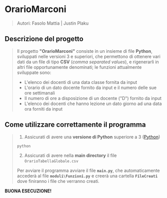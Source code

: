 # OrarioMarconi
> Autori: Fasolo Mattia | Justin Plaku

## Descrizione del progetto
> Il progetto **"OrarioMarconi"** consiste in un insieme di file **Python**, sviluppati nelle versioni 3 e superiori, che permettono di ottenere vari dati da un file di tipo **CSV** (*comma separated values*), e rigenerarli in altri file opportunamente denominati; le funzioni attualmente sviluppate sono:
> - L'elenco dei docenti di una data classe fornita da input
> - L'orario di un dato docente fornito da input e il numero delle sue ore settimanali
> - Il numero di ore a disposizione di un docente ("D") fornito da input
> - L'elenco dei docenti che hanno lezione un dato giorno ad una data ora forniti da input

## Come utilizzare correttamente il programma
> 1. Assicurati di avere una **versione di Python** superiore a 3 ([Python](https://python.org/downloads))
> ```
> python 
> ```
> 2. Assicurati di avere nella **main directory** il file `OrarioTabellaGlobale.csv`
> 
> Per avviare il programma avviare il file **`main.py`**, che automaticamente accederà al file **`moduli\Funzioni.py`** e creerà una cartella **`FileCreati`** dove finiranno i file che verranno creati.

**BUONA ESECUZIONE!**
